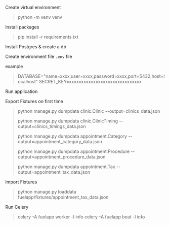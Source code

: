 Create  virtual environment
> python -m venv venv

Install packages 
> pip install -r requirements.txt
 
Install Postgres & create a db 

Create environment file `.env` file

example
>DATABASE="name=xxxx,user=xxxx,password=xxxx,port=5432,host=localhost"
>SECRET_KEY=xxxxxxxxxxxxxxxxxxxxxxxxxxxxxx
 
Run application

Export Fixtures on first time
> python manage.py dumpdata clinic.Clinic --output=clinics_data.json 
> 
> python manage.py dumpdata clinic.ClinicTiming --output=clinics_timings_data.json
> 
> python manage.py dumpdata appointment.Category --output=appointment_category_data.json
> 
> python manage.py dumpdata appointment.Procedure --output=appointment_procedure_data.json
> 
> python manage.py dumpdata appointment.Tax --output=appointment_tax_data.json

Import Fixtures
> python manage.py loaddata fuelapp/fixtures/appointment_tax_data.json
> 
Run Celery
> celery -A fuelapp worker -l info
> celery -A fuelapp beat -l info

